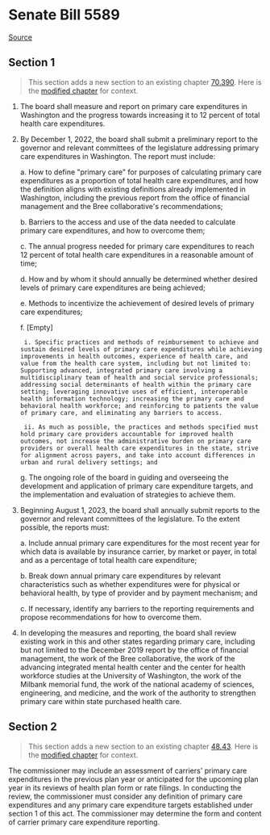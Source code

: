 # Senate Bill 5589

[Source](http://lawfilesext.leg.wa.gov/biennium/2021-22/Xml/Bills/Senate%20Bills/5589.xml)
## Section 1
> This section adds a new section to an existing chapter [70.390](/rcw/70_public_health_and_safety/70.390_health_care_cost_transparency_board.md). Here is the [modified chapter](rcw/70_public_health_and_safety/70.390_health_care_cost_transparency_board.md) for context.

1. The board shall measure and report on primary care expenditures in Washington and the progress towards increasing it to 12 percent of total health care expenditures.

2. By December 1, 2022, the board shall submit a preliminary report to the governor and relevant committees of the legislature addressing primary care expenditures in Washington. The report must include:

    a. How to define "primary care" for purposes of calculating primary care expenditures as a proportion of total health care expenditures, and how the definition aligns with existing definitions already implemented in Washington, including the previous report from the office of financial management and the Bree collaborative's recommendations;

    b. Barriers to the access and use of the data needed to calculate primary care expenditures, and how to overcome them;

    c. The annual progress needed for primary care expenditures to reach 12 percent of total health care expenditures in a reasonable amount of time;

    d. How and by whom it should annually be determined whether desired levels of primary care expenditures are being achieved;

    e. Methods to incentivize the achievement of desired levels of primary care expenditures;

    f. [Empty]

        i. Specific practices and methods of reimbursement to achieve and sustain desired levels of primary care expenditures while achieving improvements in health outcomes, experience of health care, and value from the health care system, including but not limited to: Supporting advanced, integrated primary care involving a multidisciplinary team of health and social service professionals; addressing social determinants of health within the primary care setting; leveraging innovative uses of efficient, interoperable health information technology; increasing the primary care and behavioral health workforce; and reinforcing to patients the value of primary care, and eliminating any barriers to access.

        ii. As much as possible, the practices and methods specified must hold primary care providers accountable for improved health outcomes, not increase the administrative burden on primary care providers or overall health care expenditures in the state, strive for alignment across payers, and take into account differences in urban and rural delivery settings; and

    g. The ongoing role of the board in guiding and overseeing the development and application of primary care expenditure targets, and the implementation and evaluation of strategies to achieve them.

3. Beginning August 1, 2023, the board shall annually submit reports to the governor and relevant committees of the legislature. To the extent possible, the reports must:

    a. Include annual primary care expenditures for the most recent year for which data is available by insurance carrier, by market or payer, in total and as a percentage of total health care expenditure;

    b. Break down annual primary care expenditures by relevant characteristics such as whether expenditures were for physical or behavioral health, by type of provider and by payment mechanism; and

    c. If necessary, identify any barriers to the reporting requirements and propose recommendations for how to overcome them.

4. In developing the measures and reporting, the board shall review existing work in this and other states regarding primary care, including but not limited to the December 2019 report by the office of financial management, the work of the Bree collaborative, the work of the advancing integrated mental health center and the center for health workforce studies at the University of Washington, the work of the Milbank memorial fund, the work of the national academy of sciences, engineering, and medicine, and the work of the authority to strengthen primary care within state purchased health care.


## Section 2
> This section adds a new section to an existing chapter [48.43](/rcw/48_insurance/48.043_insurance_reform.md). Here is the [modified chapter](rcw/48_insurance/48.043_insurance_reform.md) for context.

The commissioner may include an assessment of carriers' primary care expenditures in the previous plan year or anticipated for the upcoming plan year in its reviews of health plan form or rate filings. In conducting the review, the commissioner must consider any definition of primary care expenditures and any primary care expenditure targets established under section 1 of this act. The commissioner may determine the form and content of carrier primary care expenditure reporting.

